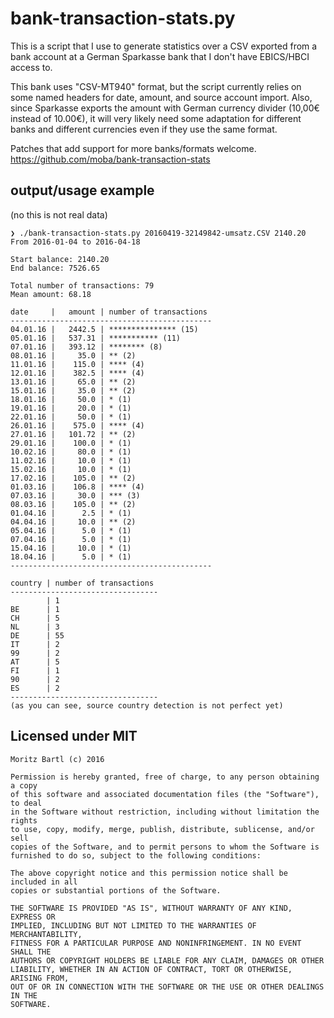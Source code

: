# bank-transaction-stats.py

This is a script that I use to generate statistics over a CSV exported from a bank account at a German Sparkasse bank that I don't have EBICS/HBCI access to.

This bank uses "CSV-MT940" format, but the script currently relies on some named headers for date, amount, and source account import. Also, since Sparkasse exports the amount with German currency divider (10,00€ instead of 10.00€), it will very likely need some adaptation for different banks and different currencies even if they use the same format.

Patches that add support for more banks/formats welcome.
https://github.com/moba/bank-transaction-stats

## output/usage example
(no this is not real data)

```
❯ ./bank-transaction-stats.py 20160419-32149842-umsatz.CSV 2140.20
From 2016-01-04 to 2016-04-18

Start balance: 2140.20
End balance: 7526.65

Total number of transactions: 79
Mean amount: 68.18

date     |   amount | number of transactions 
---------------------------------------------
04.01.16 |   2442.5 | *************** (15)
05.01.16 |   537.31 | *********** (11)
07.01.16 |   393.12 | ******** (8)
08.01.16 |     35.0 | ** (2)
11.01.16 |    115.0 | **** (4)
12.01.16 |    382.5 | **** (4)
13.01.16 |     65.0 | ** (2)
15.01.16 |     35.0 | ** (2)
18.01.16 |     50.0 | * (1)
19.01.16 |     20.0 | * (1)
22.01.16 |     50.0 | * (1)
26.01.16 |    575.0 | **** (4)
27.01.16 |   101.72 | ** (2)
29.01.16 |    100.0 | * (1)
10.02.16 |     80.0 | * (1)
11.02.16 |     10.0 | * (1)
15.02.16 |     10.0 | * (1)
17.02.16 |    105.0 | ** (2)
01.03.16 |    106.8 | **** (4)
07.03.16 |     30.0 | *** (3)
08.03.16 |    105.0 | ** (2)
01.04.16 |      2.5 | * (1)
04.04.16 |     10.0 | ** (2)
05.04.16 |      5.0 | * (1)
07.04.16 |      5.0 | * (1)
15.04.16 |     10.0 | * (1)
18.04.16 |      5.0 | * (1)
---------------------------------------------

country | number of transactions
---------------------------------
        | 1
BE      | 1
CH      | 5
NL      | 3
DE      | 55
IT      | 2
99      | 2
AT      | 5
FI      | 1
90      | 2
ES      | 2
---------------------------------
(as you can see, source country detection is not perfect yet)
```

## Licensed under MIT

```
Moritz Bartl (c) 2016

Permission is hereby granted, free of charge, to any person obtaining a copy
of this software and associated documentation files (the "Software"), to deal
in the Software without restriction, including without limitation the rights
to use, copy, modify, merge, publish, distribute, sublicense, and/or sell
copies of the Software, and to permit persons to whom the Software is
furnished to do so, subject to the following conditions:
 
The above copyright notice and this permission notice shall be included in all
copies or substantial portions of the Software.
 
THE SOFTWARE IS PROVIDED "AS IS", WITHOUT WARRANTY OF ANY KIND, EXPRESS OR
IMPLIED, INCLUDING BUT NOT LIMITED TO THE WARRANTIES OF MERCHANTABILITY,
FITNESS FOR A PARTICULAR PURPOSE AND NONINFRINGEMENT. IN NO EVENT SHALL THE
AUTHORS OR COPYRIGHT HOLDERS BE LIABLE FOR ANY CLAIM, DAMAGES OR OTHER
LIABILITY, WHETHER IN AN ACTION OF CONTRACT, TORT OR OTHERWISE, ARISING FROM,
OUT OF OR IN CONNECTION WITH THE SOFTWARE OR THE USE OR OTHER DEALINGS IN THE
SOFTWARE.
```
